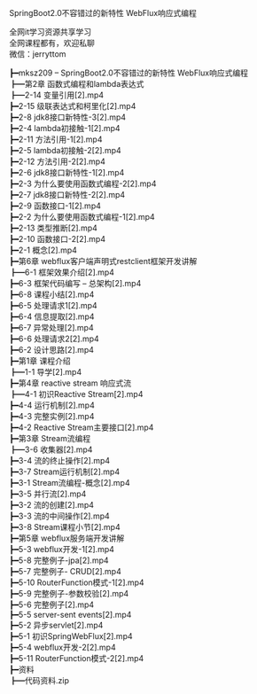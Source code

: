 SpringBoot2.0不容错过的新特性 WebFlux响应式编程

全网it学习资源共享学习<br>全网课程都有，欢迎私聊<br>微信：jerryttom<br>

┣━mksz209 – SpringBoot2.0不容错过的新特性 WebFlux响应式编程<br> ┣━第2章 函数式编程和lambda表达式<br> ┣━2-14 变量引用[2].mp4<br> ┣━2-15 级联表达式和柯里化[2].mp4<br> ┣━2-8 jdk8接口新特性-3[2].mp4<br> ┣━2-4 lambda初接触-1[2].mp4<br> ┣━2-11 方法引用-1[2].mp4<br> ┣━2-5 lambda初接触-2[2].mp4<br> ┣━2-12 方法引用-2[2].mp4<br> ┣━2-6 jdk8接口新特性-1[2].mp4<br> ┣━2-3 为什么要使用函数式编程-2[2].mp4<br> ┣━2-7 jdk8接口新特性-2[2].mp4<br> ┣━2-9 函数接口-1[2].mp4<br> ┣━2-2 为什么要使用函数式编程-1[2].mp4<br> ┣━2-13 类型推断[2].mp4<br> ┣━2-10 函数接口-2[2].mp4<br> ┣━2-1 概念[2].mp4<br> ┣━第6章 webflux客户端声明式restclient框架开发讲解<br> ┣━6-1 框架效果介绍[2].mp4<br> ┣━6-3 框架代码编写 – 总架构[2].mp4<br> ┣━6-8 课程小结[2].mp4<br> ┣━6-5 处理请求1[2].mp4<br> ┣━6-4 信息提取[2].mp4<br> ┣━6-7 异常处理[2].mp4<br> ┣━6-6 处理请求2[2].mp4<br> ┣━6-2 设计思路[2].mp4<br> ┣━第1章 课程介绍<br> ┣━1-1 导学[2].mp4<br> ┣━第4章 reactive stream 响应式流<br> ┣━4-1 初识Reactive Stream[2].mp4<br> ┣━4-4 运行机制[2].mp4<br> ┣━4-3 完整实例[2].mp4<br> ┣━4-2 Reactive Stream主要接口[2].mp4<br> ┣━第3章 Stream流编程<br> ┣━3-6 收集器[2].mp4<br> ┣━3-4 流的终止操作[2].mp4<br> ┣━3-7 Stream运行机制[2].mp4<br> ┣━3-1 Stream流编程-概念[2].mp4<br> ┣━3-5 并行流[2].mp4<br> ┣━3-2 流的创建[2].mp4<br> ┣━3-3 流的中间操作[2].mp4<br> ┣━3-8 Stream课程小节[2].mp4<br> ┣━第5章 webflux服务端开发讲解<br> ┣━5-3 webflux开发-1[2].mp4<br> ┣━5-8 完整例子-jpa[2].mp4<br> ┣━5-7 完整例子- CRUD[2].mp4<br> ┣━5-10 RouterFunction模式-1[2].mp4<br> ┣━5-9 完整例子-参数校验[2].mp4<br> ┣━5-6 完整例子[2].mp4<br> ┣━5-5 server-sent events[2].mp4<br> ┣━5-2 异步servlet[2].mp4<br> ┣━5-1 初识SpringWebFlux[2].mp4<br> ┣━5-4 webflux开发-2[2].mp4<br> ┣━5-11 RouterFunction模式-2[2].mp4<br> ┣━资料<br> ┣━代码资料.zip